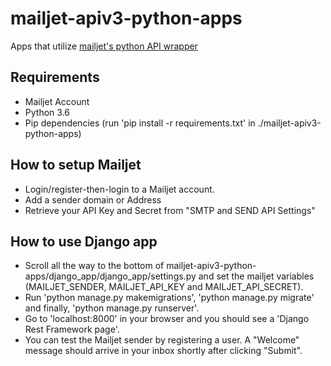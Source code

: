 # mailjet-apiv3-python-apps
Apps that utilize [mailjet's python API wrapper](https://github.com/mailjet/mailjet-apiv3-python)

## Requirements
 - Mailjet Account
 - Python 3.6
 - Pip dependencies (run 'pip install -r requirements.txt' in 
    ./mailjet-apiv3-python-apps)

## How to setup Mailjet

 - Login/register-then-login to a Mailjet account.
 - Add a sender domain or Address
 - Retrieve your API Key and Secret from "SMTP and SEND API Settings"

## How to use Django app

 - Scroll all the way to the bottom of mailjet-apiv3-python-apps/django_app/django_app/settings.py and set the mailjet variables (MAILJET_SENDER, MAILJET_API_KEY and MAILJET_API_SECRET).
 - Run 'python manage.py makemigrations', 'python manage.py migrate' and finally, 'python manage.py runserver'. 
 - Go to 'localhost:8000' in your browser and you should see a 'Django Rest Framework page'.
 - You can test the Mailjet sender by registering a user. A "Welcome" message should arrive in your inbox shortly after clicking "Submit".